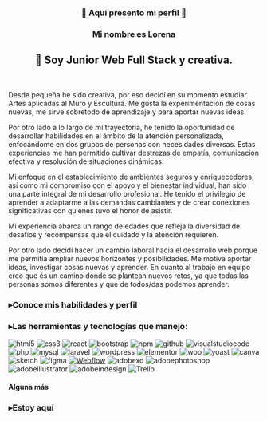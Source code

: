 <h3 align="center"> 🚀 Aqui presento mi perfil 🚀</h3>
<h3 align="center"> Mi nombre es Lorena</h3>
<h2 align="center">🔧 Soy Junior Web Full Stack y creativa.</h2> <br>

Desde pequeña he sido creativa, por eso decidí en su momento estudiar Artes aplicadas al Muro y Escultura. Me gusta la experimentación de cosas nuevas, me sirve sobretodo de aprendizaje y para aportar nuevas ideas.

Por otro lado a lo largo de mi trayectoria, he tenido la oportunidad de desarrollar habilidades en el ámbito de la atención personalizada, enfocándome en dos grupos de personas con necesidades diversas. Estas experiencias me han permitido cultivar destrezas de empatía, comunicación efectiva y resolución de situaciones dinámicas.

Mi enfoque en el establecimiento de ambientes seguros y enriquecedores, así como mi compromiso con el apoyo y el bienestar individual, han sido una parte integral de mi desarrollo profesional. He tenido el privilegio de aprender a adaptarme a las demandas cambiantes y de crear conexiones significativas con quienes tuvo el honor de asistir.

Mi experiencia abarca un rango de edades que refleja la diversidad de desafíos y recompensas que el cuidado y la atención requieren.

Por otro lado decidí hacer un cambio laboral hacia el desarrollo web porque me permitía ampliar nuevos horizontes y posibilidades.
Me motiva aportar ideas, investigar cosas nuevas y aprender. 
En cuanto al trabajo en equipo creo que és un camino donde se plantean nuevos retos, ya que todas las personas somos diferentes y que de todos/das podemos aprender. 
<h3 align="left">▸Conoce mis habilidades y perfil</h3>



<h3 align="left">▸Las herramientas y tecnologías que manejo:</h3>
<p align="left"><img alt='html5' src='https://img.shields.io/badge/html5-100000?style=for-the-badge&logo=html5&logoColor=white&labelColor=E34F26&color=E34F26'/></a> <img alt='css3' src='https://img.shields.io/badge/CSS3-100000?style=for-the-badge&logo=css3&logoColor=white&labelColor=1572B6&color=1572B6'/></a> <img alt='react' src='https://img.shields.io/badge/React-100000?style=for-the-badge&logo=react&logoColor=white&labelColor=61DAFB&color=61DAFB'/></a> <img alt='bootstrap' src='https://img.shields.io/badge/Bootstrap-100000?style=for-the-badge&logo=bootstrap&logoColor=white&labelColor=7952B3&color=7952B3'/></a> <img alt='npm' src='https://img.shields.io/badge/npm-100000?style=for-the-badge&logo=npm&logoColor=white&labelColor=CB3837&color=CB3837'/></a> <img alt='github' src='https://img.shields.io/badge/Github-100000?style=for-the-badge&logo=github&logoColor=white&labelColor=494545&color=494545'/></a> <img alt='visualstudiocode' src='https://img.shields.io/badge/Visual_Studio Code-100000?style=for-the-badge&logo=visualstudiocode&logoColor=white&labelColor=007ACC&color=007ACC'/></a> <img alt='php' src='https://img.shields.io/badge/PHP-100000?style=for-the-badge&logo=php&logoColor=white&labelColor=777BB4&color=777BB4'/></a> <img alt='mysql' src='https://img.shields.io/badge/MySQL-100000?style=for-the-badge&logo=mysql&logoColor=white&labelColor=4479A1&color=4479A1'/></a> <img alt='laravel' src='https://img.shields.io/badge/Laravel-100000?style=for-the-badge&logo=laravel&logoColor=white&labelColor=FF2D20&color=FF2D20'/> </a><img alt='wordpress' src='https://img.shields.io/badge/Wordpress-100000?style=for-the-badge&logo=wordpress&logoColor=white&labelColor=21759B&color=21759B'/> </a><img alt='elementor' src='https://img.shields.io/badge/Elementor-100000?style=for-the-badge&logo=elementor&logoColor=white&labelColor=92003B&color=92003B'/> </a> <img alt='woo' src='https://img.shields.io/badge/WooCommerce-100000?style=for-the-badge&logo=woo&logoColor=white&labelColor=96588A&color=96588A'/> </a> <img alt='yoast' src='https://img.shields.io/badge/Yoast_Seo-100000?style=for-the-badge&logo=yoast&logoColor=white&labelColor=A4286A&color=A4286A'/> </a><img alt='canva' src='https://img.shields.io/badge/Canva-100000?style=for-the-badge&logo=canva&logoColor=white&labelColor=00C4CC&color=00C4CC'/> </a> <img alt='sketch' src='https://img.shields.io/badge/Sketch-100000?style=for-the-badge&logo=sketch&logoColor=white&labelColor=F7B500&color=F7B500'/> </a><img alt='figma' src='https://img.shields.io/badge/Figma-100000?style=for-the-badge&logo=figma&logoColor=white&labelColor=F24E1E&color=F24E1E'/> <a href='#' target="_blank"><img alt='Webflow' src='https://img.shields.io/badge/WebFlow-100000?style=for-the-badge&logo=Webflow&logoColor=white&labelColor=4353FF&color=4353FF'/></a> </a><img alt='adobexd' src='https://img.shields.io/badge/Adobe_XD-100000?style=for-the-badge&logo=adobexd&logoColor=white&labelColor=FF61F6&color=FF61F6'/> </a><img alt='adobephotoshop' src='https://img.shields.io/badge/Photoshop-100000?style=for-the-badge&logo=adobephotoshop&logoColor=white&labelColor=2FA3F7&color=2FA3F7'/></a> <img alt='adobeillustrator' src='https://img.shields.io/badge/Illustrator-100000?style=for-the-badge&logo=adobeillustrator&logoColor=white&labelColor=F79500&color=F79500'/></a> <img alt='adobeindesign' src='https://img.shields.io/badge/Indesign-100000?style=for-the-badge&logo=adobeindesign&logoColor=white&labelColor=F73163&color=F73163'/></a> <img alt='Trello' src='https://img.shields.io/badge/trello-100000?style=for-the-badge&logo=Trello&logoColor=white&labelColor=0052CC&color=0052CC'/></a></p>
<h4 align="left">Alguna más <a href='https://balsamiq.com/company/brandassets/' target="_blank"><img alt='' src='https://img.shields.io/badge/Balsamiq-100000?style=for-the-badge&logo=&logoColor=white&labelColor=CC0100&color=CC0100'/></a> <a href='https://excalidraw.com/' target="_blank"><img alt='' src='https://img.shields.io/badge/Excalidraw-100000?style=for-the-badge&logo=&logoColor=white&labelColor=B3ABAB&color=C2D5EE'/></a> <a href='#' target="_blank"><img alt='' src='https://img.shields.io/badge/Atomic_design-100000?style=for-the-badge&logo=&logoColor=white&labelColor=5585C7&color=5585C7'/></a>



<h3 align="left">▸Estoy aquí</h3>

